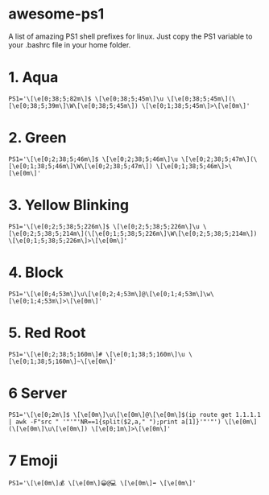 # awesome-ps1
A list of amazing PS1 shell prefixes for linux. Just copy the PS1 variable to your .bashrc file in your home folder.

# 1. Aqua
```
PS1='\[\e[0;38;5;82m\]$ \[\e[0;38;5;45m\]\u \[\e[0;38;5;45m\](\[\e[0;38;5;39m\]\W\[\e[0;38;5;45m\]) \[\e[0;1;38;5;45m\]>\[\e[0m\]'

```
# 2. Green
```
PS1='\[\e[0;2;38;5;46m\]$ \[\e[0;2;38;5;46m\]\u \[\e[0;2;38;5;47m\](\[\e[0;1;38;5;46m\]\W\[\e[0;2;38;5;47m\]) \[\e[0;1;38;5;46m\]>\[\e[0m\]'
```
# 3. Yellow Blinking
```
PS1='\[\e[0;2;5;38;5;226m\]$ \[\e[0;2;5;38;5;226m\]\u \[\e[0;2;5;38;5;214m\](\[\e[0;1;5;38;5;226m\]\W\[\e[0;2;5;38;5;214m\]) \[\e[0;1;5;38;5;226m\]>\[\e[0m\]'
```
# 4. Block
```
PS1='\[\e[0;4;53m\]\u\[\e[0;2;4;53m\]@\[\e[0;1;4;53m\]\w\[\e[0;1;4;53m\]>\[\e[0m\]'
```
# 5. Red Root
```
PS1='\[\e[0;2;38;5;160m\]# \[\e[0;1;38;5;160m\]\u \[\e[0;1;38;5;160m\]~\[\e[0m\]'
```
# 6 Server
```
PS1='\[\e[0;2m\]$ \[\e[0m\]\u\[\e[0m\]@\[\e[0m\]$(ip route get 1.1.1.1 | awk -F"src " '"'"'NR==1{split($2,a," ");print a[1]}'"'"') \[\e[0m\](\[\e[0m\]\u\[\e[0m\]) \[\e[0;1m\]>\[\e[0m\]'
```
# 7 Emoji
```
PS1='\[\e[0m\]💰 \[\e[0m\]😀@💻 \[\e[0m\]➡️ \[\e[0m\]'
```
